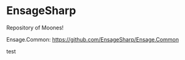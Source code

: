 # EnsageSharp
Repository of Moones!

Ensage.Common: https://github.com/EnsageSharp/Ensage.Common

test
